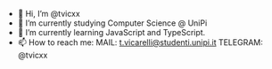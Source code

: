- 👋 Hi, I’m @tvicxx
- 👀 I’m currently studying Computer Science @ UniPi
- 🌱 I’m currently learning JavaScript and TypeScript.
- 📫 How to reach me: 
                        MAIL:   t.vicarelli@studenti.unipi.it
                    TELEGRAM:   @tvicxx

<!---
tvicxx/tvicxx is a ✨ special ✨ repository because its `README.md` (this file) appears on your GitHub profile.
You can click the Preview link to take a look at your changes.
--->
